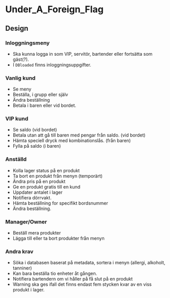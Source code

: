 # Under_A_Foreign_Flag

## Design

### Inloggningsmeny 
* Ska kunna logga in som VIP, servitör, bartender eller fortsätta som gäst(?).
* I `DBloaded` finns inloggningsuppgifter.

### Vanlig kund
* Se meny
* Beställa, i grupp eller själv
* Ändra beställning
* Betala i baren eller vid bordet.

### VIP kund
* Se saldo (vid bordet)
* Betala utan att gå till baren med pengar från saldo. (vid bordet)
* Hämta speciell dryck med kombinationslås. (från baren)
* Fylla på saldo (i baren)

### Anställd

* Kolla lager status på en produkt
* Ta bort en produkt från menyn (temporärt)
* Ändra pris på en produkt
* Ge en produkt gratis till en kund
* Uppdater antalet i lager
* Notifiera dörrvakt.
* Hämta beställning for specifikt bordsnummer
* Ändra beställning.

### Manager/Owner

* Beställ mera produkter
* Lägga till eller ta bort produkter från menyn

### Andra krav
* Söka i databasen baserat på metadata, sortera i menyn (allergi, alkoholt, tanniner) 
* Kan bara beställa tio enheter åt gången.
* Notifiera bartendern om vi håller på få slut på en produkt
* Warning ska ges ifall det finns endast fem stycken kvar av en viss produkt i lager.
